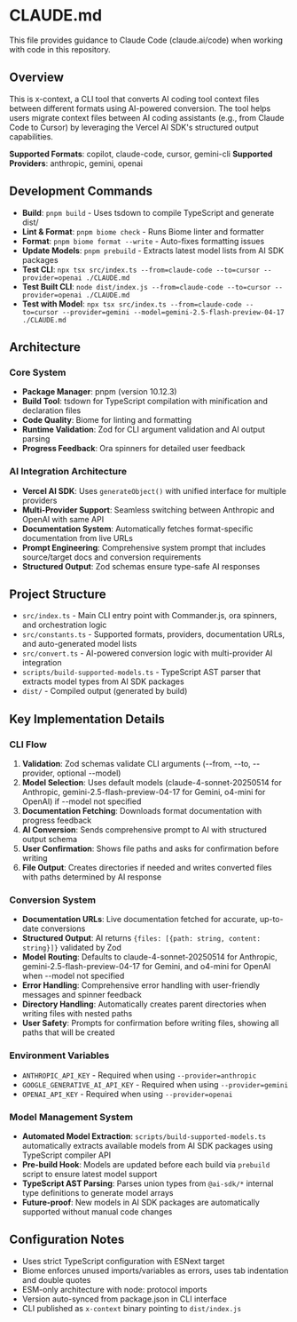 # CLAUDE.md

This file provides guidance to Claude Code (claude.ai/code) when working with code in this repository.

## Overview

This is x-context, a CLI tool that converts AI coding tool context files between different formats using AI-powered conversion. The tool helps users migrate context files between AI coding assistants (e.g., from Claude Code to Cursor) by leveraging the Vercel AI SDK's structured output capabilities.

**Supported Formats**: copilot, claude-code, cursor, gemini-cli
**Supported Providers**: anthropic, gemini, openai

## Development Commands

- **Build**: `pnpm build` - Uses tsdown to compile TypeScript and generate dist/
- **Lint & Format**: `pnpm biome check` - Runs Biome linter and formatter  
- **Format**: `pnpm biome format --write` - Auto-fixes formatting issues
- **Update Models**: `pnpm prebuild` - Extracts latest model lists from AI SDK packages
- **Test CLI**: `npx tsx src/index.ts --from=claude-code --to=cursor --provider=openai ./CLAUDE.md`
- **Test Built CLI**: `node dist/index.js --from=claude-code --to=cursor --provider=openai ./CLAUDE.md`
- **Test with Model**: `npx tsx src/index.ts --from=claude-code --to=cursor --provider=gemini --model=gemini-2.5-flash-preview-04-17 ./CLAUDE.md`

## Architecture

### Core System
- **Package Manager**: pnpm (version 10.12.3)
- **Build Tool**: tsdown for TypeScript compilation with minification and declaration files
- **Code Quality**: Biome for linting and formatting
- **Runtime Validation**: Zod for CLI argument validation and AI output parsing
- **Progress Feedback**: Ora spinners for detailed user feedback

### AI Integration Architecture
- **Vercel AI SDK**: Uses `generateObject()` with unified interface for multiple providers
- **Multi-Provider Support**: Seamless switching between Anthropic and OpenAI with same API
- **Documentation System**: Automatically fetches format-specific documentation from live URLs
- **Prompt Engineering**: Comprehensive system prompt that includes source/target docs and conversion requirements
- **Structured Output**: Zod schemas ensure type-safe AI responses

## Project Structure

- `src/index.ts` - Main CLI entry point with Commander.js, ora spinners, and orchestration logic
- `src/constants.ts` - Supported formats, providers, documentation URLs, and auto-generated model lists
- `src/convert.ts` - AI-powered conversion logic with multi-provider AI integration
- `scripts/build-supported-models.ts` - TypeScript AST parser that extracts model types from AI SDK packages
- `dist/` - Compiled output (generated by build)

## Key Implementation Details

### CLI Flow
1. **Validation**: Zod schemas validate CLI arguments (--from, --to, --provider, optional --model)
2. **Model Selection**: Uses default models (claude-4-sonnet-20250514 for Anthropic, gemini-2.5-flash-preview-04-17 for Gemini, o4-mini for OpenAI) if --model not specified
3. **Documentation Fetching**: Downloads format documentation with progress feedback
4. **AI Conversion**: Sends comprehensive prompt to AI with structured output schema
5. **User Confirmation**: Shows file paths and asks for confirmation before writing
6. **File Output**: Creates directories if needed and writes converted files with paths determined by AI response

### Conversion System
- **Documentation URLs**: Live documentation fetched for accurate, up-to-date conversions
- **Structured Output**: AI returns `{files: [{path: string, content: string}]}` validated by Zod
- **Model Routing**: Defaults to claude-4-sonnet-20250514 for Anthropic, gemini-2.5-flash-preview-04-17 for Gemini, and o4-mini for OpenAI when --model not specified
- **Error Handling**: Comprehensive error handling with user-friendly messages and spinner feedback
- **Directory Handling**: Automatically creates parent directories when writing files with nested paths
- **User Safety**: Prompts for confirmation before writing files, showing all paths that will be created

### Environment Variables
- `ANTHROPIC_API_KEY` - Required when using `--provider=anthropic`
- `GOOGLE_GENERATIVE_AI_API_KEY` - Required when using `--provider=gemini`
- `OPENAI_API_KEY` - Required when using `--provider=openai`

### Model Management System
- **Automated Model Extraction**: `scripts/build-supported-models.ts` automatically extracts available models from AI SDK packages using TypeScript compiler API
- **Pre-build Hook**: Models are updated before each build via `prebuild` script to ensure latest model support
- **TypeScript AST Parsing**: Parses union types from `@ai-sdk/*` internal type definitions to generate model arrays
- **Future-proof**: New models in AI SDK packages are automatically supported without manual code changes

## Configuration Notes

- Uses strict TypeScript configuration with ESNext target
- Biome enforces unused imports/variables as errors, uses tab indentation and double quotes
- ESM-only architecture with node: protocol imports  
- Version auto-synced from package.json in CLI interface
- CLI published as `x-context` binary pointing to `dist/index.js`
